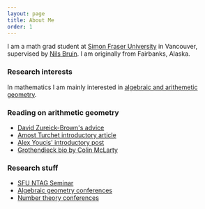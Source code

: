```yaml
---
layout: page
title: About Me
order: 1
---
```


I am a math grad student at
[Simon Fraser University](http://www.sfu.ca/math.html)
in Vancouver, supervised by
[Nils Bruin](http://www.cecm.sfu.ca/~nbruin/index.shtml).
I am originally from Fairbanks, Alaska.

### Research interests

In mathematics I am mainly interested in
[algebraic and arithemetic geometry](http://www.sfu.ca/math/research/algebraic-and-arithmetic-geometry1.html).

### Reading on arithmetic geometry

 - [David Zureick-Brown's advice](http://www.mathcs.emory.edu/~dzb/adviceArithmeticGeometry.html)
 - [Amost Turchet introductory article](http://sites.math.washington.edu/~aturchet/Index%20Folder/invitation.pdf)
 - [Alex Youcis' introductory post](https://ayoucis.wordpress.com/2017/10/02/a-fun-enough-talk/#more-12081)
 - [Grothendieck bio by Colin McLarty](https://www.landsburg.com/grothendieck/mclarty1.pdf)

### Research stuff

 - [SFU NTAG Seminar](http://www.sfu.ca/~nilten/teaching/ntag.html)
 - [Algebraic geometry conferences](https://math.stanford.edu/~vakil/conferences.html)
 - [Number theory conferences](http://www.numbertheory.org/ntw/N3.html)

